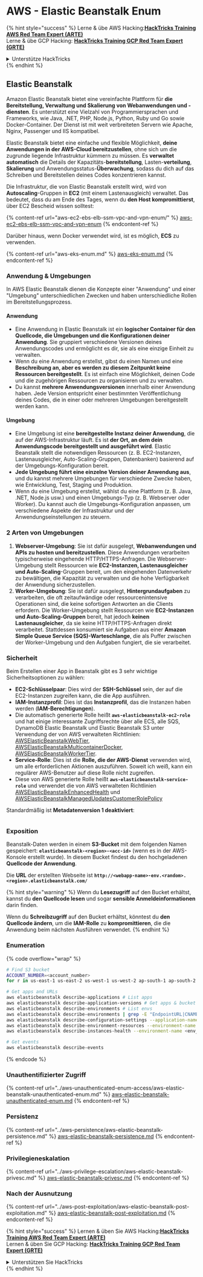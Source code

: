 # AWS - Elastic Beanstalk Enum

{% hint style="success" %}
Lerne & übe AWS Hacking:<img src="../../../.gitbook/assets/image (1) (1) (1).png" alt="" data-size="line">[**HackTricks Training AWS Red Team Expert (ARTE)**](https://training.hacktricks.xyz/courses/arte)<img src="../../../.gitbook/assets/image (1) (1) (1).png" alt="" data-size="line">\
Lerne & übe GCP Hacking: <img src="../../../.gitbook/assets/image (2).png" alt="" data-size="line">[**HackTricks Training GCP Red Team Expert (GRTE)**<img src="../../../.gitbook/assets/image (2).png" alt="" data-size="line">](https://training.hacktricks.xyz/courses/grte)

<details>

<summary>Unterstütze HackTricks</summary>

* Überprüfe die [**Abonnementpläne**](https://github.com/sponsors/carlospolop)!
* **Tritt der** 💬 [**Discord-Gruppe**](https://discord.gg/hRep4RUj7f) oder der [**Telegram-Gruppe**](https://t.me/peass) bei oder **folge** uns auf **Twitter** 🐦 [**@hacktricks\_live**](https://twitter.com/hacktricks_live)**.**
* **Teile Hacking-Tricks, indem du PRs zu den** [**HackTricks**](https://github.com/carlospolop/hacktricks) und [**HackTricks Cloud**](https://github.com/carlospolop/hacktricks-cloud) GitHub-Repos einreichst.

</details>
{% endhint %}

## Elastic Beanstalk

Amazon Elastic Beanstalk bietet eine vereinfachte Plattform für **die Bereitstellung, Verwaltung und Skalierung von Webanwendungen und -diensten**. Es unterstützt eine Vielzahl von Programmiersprachen und Frameworks, wie Java, .NET, PHP, Node.js, Python, Ruby und Go sowie Docker-Container. Der Dienst ist mit weit verbreiteten Servern wie Apache, Nginx, Passenger und IIS kompatibel.

Elastic Beanstalk bietet eine einfache und flexible Möglichkeit, **deine Anwendungen in der AWS-Cloud bereitzustellen**, ohne sich um die zugrunde liegende Infrastruktur kümmern zu müssen. Es **verwaltet automatisch** die Details der Kapazitäts-**bereitstellung**, Lasten-**verteilung**, **Skalierung** und Anwendungsstatus-**Überwachung**, sodass du dich auf das Schreiben und Bereitstellen deines Codes konzentrieren kannst.

Die Infrastruktur, die von Elastic Beanstalk erstellt wird, wird von **Autoscaling**-Gruppen in **EC2** (mit einem Lastenausgleich) verwaltet. Das bedeutet, dass du am Ende des Tages, wenn du **den Host kompromittierst**, über EC2 Bescheid wissen solltest:

{% content-ref url="aws-ec2-ebs-elb-ssm-vpc-and-vpn-enum/" %}
[aws-ec2-ebs-elb-ssm-vpc-and-vpn-enum](aws-ec2-ebs-elb-ssm-vpc-and-vpn-enum/)
{% endcontent-ref %}

Darüber hinaus, wenn Docker verwendet wird, ist es möglich, **ECS** zu verwenden.

{% content-ref url="aws-eks-enum.md" %}
[aws-eks-enum.md](aws-eks-enum.md)
{% endcontent-ref %}

### Anwendung & Umgebungen

In AWS Elastic Beanstalk dienen die Konzepte einer "Anwendung" und einer "Umgebung" unterschiedlichen Zwecken und haben unterschiedliche Rollen im Bereitstellungsprozess.

#### Anwendung

* Eine Anwendung in Elastic Beanstalk ist ein **logischer Container für den Quellcode, die Umgebungen und die Konfigurationen deiner Anwendung**. Sie gruppiert verschiedene Versionen deines Anwendungscodes und ermöglicht es dir, sie als eine einzige Einheit zu verwalten.
* Wenn du eine Anwendung erstellst, gibst du einen Namen und eine **Beschreibung an, aber es werden zu diesem Zeitpunkt keine Ressourcen bereitgestellt**. Es ist einfach eine Möglichkeit, deinen Code und die zugehörigen Ressourcen zu organisieren und zu verwalten.
* Du kannst **mehrere Anwendungsversionen** innerhalb einer Anwendung haben. Jede Version entspricht einer bestimmten Veröffentlichung deines Codes, die in einer oder mehreren Umgebungen bereitgestellt werden kann.

#### Umgebung

* Eine Umgebung ist eine **bereitgestellte Instanz deiner Anwendung**, die auf der AWS-Infrastruktur läuft. Es ist **der Ort, an dem dein Anwendungscode bereitgestellt und ausgeführt wird**. Elastic Beanstalk stellt die notwendigen Ressourcen (z. B. EC2-Instanzen, Lastenausgleicher, Auto-Scaling-Gruppen, Datenbanken) basierend auf der Umgebungs-Konfiguration bereit.
* **Jede Umgebung führt eine einzelne Version deiner Anwendung aus**, und du kannst mehrere Umgebungen für verschiedene Zwecke haben, wie Entwicklung, Test, Staging und Produktion.
* Wenn du eine Umgebung erstellst, wählst du eine Plattform (z. B. Java, .NET, Node.js usw.) und einen Umgebungs-Typ (z. B. Webserver oder Worker). Du kannst auch die Umgebungs-Konfiguration anpassen, um verschiedene Aspekte der Infrastruktur und der Anwendungseinstellungen zu steuern.

### 2 Arten von Umgebungen

1. **Webserver-Umgebung**: Sie ist dafür ausgelegt, **Webanwendungen und APIs zu hosten und bereitzustellen**. Diese Anwendungen verarbeiten typischerweise eingehende HTTP/HTTPS-Anfragen. Die Webserver-Umgebung stellt Ressourcen wie **EC2-Instanzen, Lastenausgleicher und Auto-Scaling**-Gruppen bereit, um den eingehenden Datenverkehr zu bewältigen, die Kapazität zu verwalten und die hohe Verfügbarkeit der Anwendung sicherzustellen.
2. **Worker-Umgebung**: Sie ist dafür ausgelegt, **Hintergrundaufgaben** zu verarbeiten, die oft zeitaufwändige oder ressourcenintensive Operationen sind, die keine sofortigen Antworten an die Clients erfordern. Die Worker-Umgebung stellt Ressourcen wie **EC2-Instanzen und Auto-Scaling-Gruppen** bereit, hat jedoch **keinen Lastenausgleicher**, da sie keine HTTP/HTTPS-Anfragen direkt verarbeitet. Stattdessen konsumiert sie Aufgaben aus einer **Amazon Simple Queue Service (SQS)-Warteschlange**, die als Puffer zwischen der Worker-Umgebung und den Aufgaben fungiert, die sie verarbeitet.

### Sicherheit

Beim Erstellen einer App in Beanstalk gibt es 3 sehr wichtige Sicherheitsoptionen zu wählen:

* **EC2-Schlüsselpaar**: Dies wird der **SSH-Schlüssel** sein, der auf die EC2-Instanzen zugreifen kann, die die App ausführen.
* **IAM-Instanzprofil**: Dies ist das **Instanzprofil**, das die Instanzen haben werden (**IAM-Berechtigungen**).
* Die automatisch generierte Rolle heißt **`aws-elasticbeanstalk-ec2-role`** und hat einige interessante Zugriffsrechte über alle ECS, alle SQS, DynamoDB Elastic Beanstalk und Elastic Beanstalk S3 unter Verwendung der von AWS verwalteten Richtlinien: [AWSElasticBeanstalkWebTier](https://us-east-1.console.aws.amazon.com/iam/home#/policies/arn:aws:iam::aws:policy/AWSElasticBeanstalkWebTier), [AWSElasticBeanstalkMulticontainerDocker](https://us-east-1.console.aws.amazon.com/iam/home#/policies/arn:aws:iam::aws:policy/AWSElasticBeanstalkMulticontainerDocker), [AWSElasticBeanstalkWorkerTier](https://us-east-1.console.aws.amazon.com/iam/home#/policies/arn:aws:iam::aws:policy/AWSElasticBeanstalkWorkerTier).
* **Service-Rolle**: Dies ist die **Rolle, die der AWS-Dienst** verwenden wird, um alle erforderlichen Aktionen auszuführen. Soweit ich weiß, kann ein regulärer AWS-Benutzer auf diese Rolle nicht zugreifen.
* Diese von AWS generierte Rolle heißt **`aws-elasticbeanstalk-service-role`** und verwendet die von AWS verwalteten Richtlinien [AWSElasticBeanstalkEnhancedHealth](https://us-east-1.console.aws.amazon.com/iam/home#/policies/arn:aws:iam::aws:policy/service-role/AWSElasticBeanstalkEnhancedHealth) und [AWSElasticBeanstalkManagedUpdatesCustomerRolePolicy](https://us-east-1.console.aws.amazon.com/iamv2/home?region=us-east-1#/roles/details/aws-elasticbeanstalk-service-role?section=permissions)

Standardmäßig ist **Metadatenversion 1 deaktiviert**:

<figure><img src="../../../.gitbook/assets/image (103).png" alt=""><figcaption></figcaption></figure>

### Exposition

Beanstalk-Daten werden in einem **S3-Bucket** mit dem folgenden Namen gespeichert: **`elasticbeanstalk-<region>-<acc-id>`** (wenn es in der AWS-Konsole erstellt wurde). In diesem Bucket findest du den hochgeladenen **Quellcode der Anwendung**.

Die **URL** der erstellten Webseite ist **`http://<webapp-name>-env.<random>.<region>.elasticbeanstalk.com/`**

{% hint style="warning" %}
Wenn du **Lesezugriff** auf den Bucket erhältst, kannst du **den Quellcode lesen** und sogar **sensible Anmeldeinformationen** darin finden.

Wenn du **Schreibzugriff** auf den Bucket erhältst, könntest du **den Quellcode ändern**, um die **IAM-Rolle** zu **kompromittieren**, die die Anwendung beim nächsten Ausführen verwendet.
{% endhint %}

### Enumeration

{% code overflow="wrap" %}
```bash
# Find S3 bucket
ACCOUNT_NUMBER=<account_number>
for r in us-east-1 us-east-2 us-west-1 us-west-2 ap-south-1 ap-south-2 ap-northeast-1 ap-northeast-2 ap-northeast-3 ap-southeast-1 ap-southeast-2 ap-southeast-3 ca-central-1 eu-central-1 eu-central-2 eu-west-1 eu-west-2 eu-west-3 eu-north-1 sa-east-1 af-south-1 ap-east-1 eu-south-1 eu-south-2 me-south-1 me-central-1; do aws s3 ls elasticbeanstalk-$r-$ACCOUNT_NUMBER 2>/dev/null && echo "Found in: elasticbeanstalk-$r-$ACCOUNT_NUMBER"; done

# Get apps and URLs
aws elasticbeanstalk describe-applications # List apps
aws elasticbeanstalk describe-application-versions # Get apps & bucket name with source code
aws elasticbeanstalk describe-environments # List envs
aws elasticbeanstalk describe-environments | grep -E "EndpointURL|CNAME"
aws elasticbeanstalk describe-configuration-settings --application-name <app_name> --environment-name <env_name>
aws elasticbeanstalk describe-environment-resources --environment-name <env_name> # Get env info such as SQS used queues
aws elasticbeanstalk describe-instances-health --environment-name <env_name> # Get the instances of an environment

# Get events
aws elasticbeanstalk describe-events
```
{% endcode %}

### Unauthentifizierter Zugriff

{% content-ref url="../aws-unauthenticated-enum-access/aws-elastic-beanstalk-unauthenticated-enum.md" %}
[aws-elastic-beanstalk-unauthenticated-enum.md](../aws-unauthenticated-enum-access/aws-elastic-beanstalk-unauthenticated-enum.md)
{% endcontent-ref %}

### Persistenz

{% content-ref url="../aws-persistence/aws-elastic-beanstalk-persistence.md" %}
[aws-elastic-beanstalk-persistence.md](../aws-persistence/aws-elastic-beanstalk-persistence.md)
{% endcontent-ref %}

### Privilegieneskalation

{% content-ref url="../aws-privilege-escalation/aws-elastic-beanstalk-privesc.md" %}
[aws-elastic-beanstalk-privesc.md](../aws-privilege-escalation/aws-elastic-beanstalk-privesc.md)
{% endcontent-ref %}

### Nach der Ausnutzung

{% content-ref url="../aws-post-exploitation/aws-elastic-beanstalk-post-exploitation.md" %}
[aws-elastic-beanstalk-post-exploitation.md](../aws-post-exploitation/aws-elastic-beanstalk-post-exploitation.md)
{% endcontent-ref %}

{% hint style="success" %}
Lernen & üben Sie AWS Hacking:<img src="../../../.gitbook/assets/image (1) (1) (1).png" alt="" data-size="line">[**HackTricks Training AWS Red Team Expert (ARTE)**](https://training.hacktricks.xyz/courses/arte)<img src="../../../.gitbook/assets/image (1) (1) (1).png" alt="" data-size="line">\
Lernen & üben Sie GCP Hacking: <img src="../../../.gitbook/assets/image (2).png" alt="" data-size="line">[**HackTricks Training GCP Red Team Expert (GRTE)**<img src="../../../.gitbook/assets/image (2).png" alt="" data-size="line">](https://training.hacktricks.xyz/courses/grte)

<details>

<summary>Unterstützen Sie HackTricks</summary>

* Überprüfen Sie die [**Abonnementpläne**](https://github.com/sponsors/carlospolop)!
* **Treten Sie der** 💬 [**Discord-Gruppe**](https://discord.gg/hRep4RUj7f) oder der [**Telegram-Gruppe**](https://t.me/peass) bei oder **folgen** Sie uns auf **Twitter** 🐦 [**@hacktricks\_live**](https://twitter.com/hacktricks_live)**.**
* **Teilen Sie Hacking-Tricks, indem Sie PRs an die** [**HackTricks**](https://github.com/carlospolop/hacktricks) und [**HackTricks Cloud**](https://github.com/carlospolop/hacktricks-cloud) GitHub-Repos senden.

</details>
{% endhint %}
